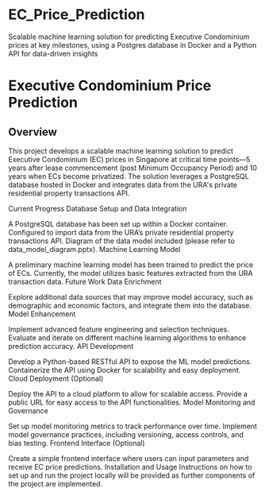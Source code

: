 # EC_Price_Prediction
Scalable machine learning solution for predicting Executive Condominium prices at key milestones, using a Postgres database in Docker and a Python API for data-driven insights

# Executive Condominium Price Prediction
## Overview
This project develops a scalable machine learning solution to predict Executive Condominium (EC) prices in Singapore at critical time points—5 years after lease commencement (post Minimum Occupancy Period) and 10 years when ECs become privatized. The solution leverages a PostgreSQL database hosted in Docker and integrates data from the URA's private residential property transactions API.

Current Progress
Database Setup and Data Integration

A PostgreSQL database has been set up within a Docker container.
Configured to import data from the URA’s private residential property transactions API.
Diagram of the data model included (please refer to data_model_diagram.pptx).
Machine Learning Model

A preliminary machine learning model has been trained to predict the price of ECs.
Currently, the model utilizes basic features extracted from the URA transaction data.
Future Work
Data Enrichment

Explore additional data sources that may improve model accuracy, such as demographic and economic factors, and integrate them into the database.
Model Enhancement

Implement advanced feature engineering and selection techniques.
Evaluate and iterate on different machine learning algorithms to enhance prediction accuracy.
API Development

Develop a Python-based RESTful API to expose the ML model predictions.
Containerize the API using Docker for scalability and easy deployment.
Cloud Deployment (Optional)

Deploy the API to a cloud platform to allow for scalable access.
Provide a public URL for easy access to the API functionalities.
Model Monitoring and Governance

Set up model monitoring metrics to track performance over time.
Implement model governance practices, including versioning, access controls, and bias testing.
Frontend Interface (Optional)

Create a simple frontend interface where users can input parameters and receive EC price predictions.
Installation and Usage
Instructions on how to set up and run the project locally will be provided as further components of the project are implemented.
